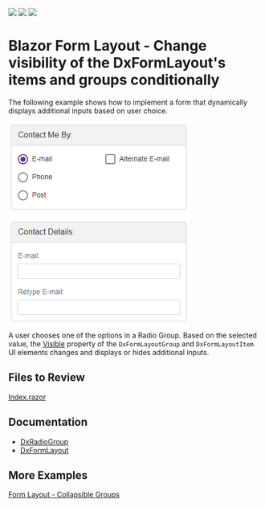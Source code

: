 <!-- default badges list -->
![](https://img.shields.io/endpoint?url=https://codecentral.devexpress.com/api/v1/VersionRange/200242632/22.1.2%2B)
[![](https://img.shields.io/badge/Open_in_DevExpress_Support_Center-FF7200?style=flat-square&logo=DevExpress&logoColor=white)](https://supportcenter.devexpress.com/ticket/details/T803618)
[![](https://img.shields.io/badge/📖_How_to_use_DevExpress_Examples-e9f6fc?style=flat-square)](https://docs.devexpress.com/GeneralInformation/403183)
<!-- default badges end -->

# Blazor Form Layout - Change visibility of the DxFormLayout's items and groups conditionally

The following example shows how to implement a form that dynamically displays additional inputs based on user choice.

![Final Layout](/result.png)

A user chooses one of the options in a Radio Group. Based on the selected value, the [Visible](https://docs.devexpress.com/Blazor/DevExpress.Blazor.Base.FormLayoutItemBase.Visible) property of the `DxFormLayoutGroup` and `DxFormLayoutItem` UI elements changes and displays or hides additional inputs. 

## Files to Review

[Index.razor](./CS/DxFormLayoutSelectionDependentInputs/Pages/Index.razor)

## Documentation

* [DxRadioGroup](https://docs.devexpress.com/Blazor/DevExpress.Blazor.DxRadioGroup-2.ValueChanged)
* [DxFormLayout](https://docs.devexpress.com/Blazor/DevExpress.Blazor.DxFormLayout)

## More Examples

[Form Layout - Collapsible Groups](https://github.com/DevExpress-Examples/blazor-form-layout-collapsible-groups)
